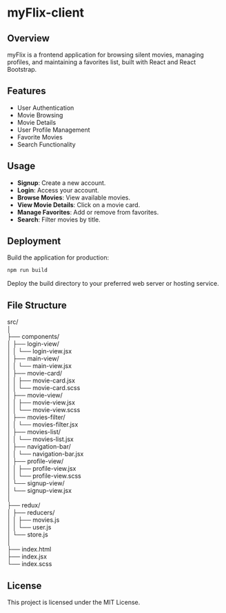# myFlix-client

## Overview
myFlix is a frontend application for browsing silent movies, managing profiles, and maintaining a favorites list, built with React and React Bootstrap.

## Features
- User Authentication
- Movie Browsing
- Movie Details
- User Profile Management
- Favorite Movies
- Search Functionality

## Usage
- **Signup**: Create a new account.
- **Login**: Access your account.
- **Browse Movies**: View available movies.
- **View Movie Details**: Click on a movie card.
- **Manage Favorites**: Add or remove from favorites.
- **Search**: Filter movies by title.

## Deployment
Build the application for production:  
   ```sh
   npm run build
   ```

Deploy the build directory to your preferred web server or hosting service.

## File Structure
src/  
│  
├── components/  
│   ├── login-view/  
│   │   └── login-view.jsx  
│   ├── main-view/  
│   │   └── main-view.jsx  
│   ├── movie-card/  
│   │   ├── movie-card.jsx  
│   │   └── movie-card.scss  
│   ├── movie-view/  
│   │   ├── movie-view.jsx  
│   │   └── movie-view.scss  
│   ├── movies-filter/  
│   │   └── movies-filter.jsx  
│   ├── movies-list/  
│   │   └── movies-list.jsx  
│   ├── navigation-bar/  
│   │   └── navigation-bar.jsx  
│   ├── profile-view/  
│   │   ├── profile-view.jsx  
│   │   └── profile-view.scss  
│   └── signup-view/  
│       └── signup-view.jsx  
│  
├── redux/  
│   ├── reducers/  
│   │   ├── movies.js  
│   │   └── user.js  
│   └── store.js  
│  
├── index.html  
├── index.jsx  
└── index.scss  

## License
This project is licensed under the MIT License.
